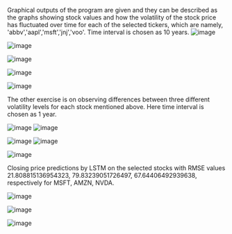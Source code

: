 Graphical outputs of the program are given and they can be described as the graphs showing stock values and how	the	volatility of	the	stock	price	has	fluctuated over time for each of the selected tickers, which are namely, 'abbv','aapl','msft','jnj','voo'. Time interval is chosen as 10 years.
![image](https://github.com/user-attachments/assets/c3410bf8-71de-46b4-b88e-94d5dc307b30)

![image](https://github.com/user-attachments/assets/5d8907f8-5156-49b7-b424-41afd48ce5a1)

![image](https://github.com/user-attachments/assets/e468d603-47fe-414e-99f9-3eb7d336baa6)

![image](https://github.com/user-attachments/assets/a88aaf4e-3520-4785-95b3-e4ae3536b0c1)

![image](https://github.com/user-attachments/assets/b3618b92-8678-4e9f-8304-465a44e45c2d)

The other exercise is on observing differences between three different volatility levels for each stock mentioned above. Here time interval is chosen as 1 year.

![image](https://github.com/user-attachments/assets/58093e0c-c59b-4a58-9e3f-c4375837ff4c) ![image](https://github.com/user-attachments/assets/303ae535-b244-4ec9-9d51-3baaa2f301c2)

![image](https://github.com/user-attachments/assets/ed7e60a3-736d-4300-88d0-3ce2c125f7cf) ![image](https://github.com/user-attachments/assets/961618ad-d679-4a84-913c-cc6cf8a6998c)

![image](https://github.com/user-attachments/assets/9769029c-7f19-45e4-8bd7-3c8dc82a238a)

Closing price predictions by LSTM on the selected stocks with RMSE values 21.808815136954323, 79.83239051726497, 67.64406492939638, respectively for MSFT, AMZN, NVDA.

![image](https://github.com/user-attachments/assets/d4285e40-403e-48ff-a794-31e4272f7f3a)

![image](https://github.com/user-attachments/assets/326d30e6-b700-4538-a90b-5b43bd51147d)

![image](https://github.com/user-attachments/assets/63dac613-5d3c-4654-83d3-9fefb8c12aef)
